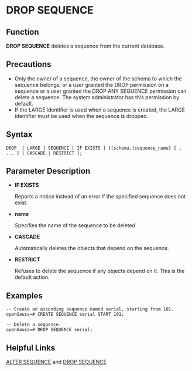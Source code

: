 # DROP SEQUENCE<a name="EN-US_TOPIC_0289900269"></a>

## Function<a name="en-us_topic_0283137072_en-us_topic_0237122149_en-us_topic_0059778402_section892464917343"></a>

**DROP SEQUENCE**  deletes a sequence from the current database.

## Precautions<a name="en-us_topic_0283137072_en-us_topic_0237122149_en-us_topic_0059778402_section3924194973416"></a>

-   Only the owner of a sequence, the owner of the schema to which the sequence belongs, or a user granted the DROP permission on a sequence or a user granted the DROP ANY SEQUENCE permission can delete a sequence. The system administrator has this permission by default.
-   If the LARGE identifier is used when a sequence is created, the LARGE identifier must be used when the sequence is dropped.

## Syntax<a name="en-us_topic_0283137072_en-us_topic_0237122149_en-us_topic_0059778402_section292414499345"></a>

```
DROP  [ LARGE ] SEQUENCE [ IF EXISTS ] {[schema.]sequence_name} [ , ... ] [ CASCADE | RESTRICT ];
```

## Parameter Description<a name="en-us_topic_0283137072_en-us_topic_0237122149_en-us_topic_0059778402_section1692544913344"></a>

-   **IF EXISTS**

    Reports a notice instead of an error if the specified sequence does not exist.

-   **name**

    Specifies the name of the sequence to be deleted.

-   **CASCADE**

    Automatically deletes the objects that depend on the sequence.

-   **RESTRICT**

    Refuses to delete the sequence if any objects depend on it. This is the default action.


## Examples<a name="en-us_topic_0283137072_en-us_topic_0237122149_en-us_topic_0059778402_section13928174913345"></a>

```
-- Create an ascending sequence named serial, starting from 101.
openGauss=# CREATE SEQUENCE serial START 101;

-- Delete a sequence.
openGauss=# DROP SEQUENCE serial;
```

## Helpful Links<a name="en-us_topic_0283137072_en-us_topic_0237122149_en-us_topic_0059778402_section365162034413"></a>

[ALTER SEQUENCE](alter-sequence.md)  and  [DROP SEQUENCE](drop-sequence.md)
